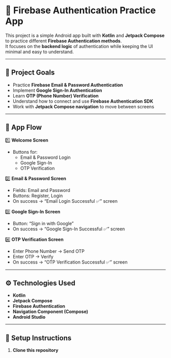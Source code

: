 # 🔐 Firebase Authentication Practice App

This project is a simple Android app built with **Kotlin** and **Jetpack Compose** to practice different **Firebase Authentication methods**.  
It focuses on the **backend logic** of authentication while keeping the UI minimal and easy to understand.

---

## 🎯 Project Goals

- Practice **Firebase Email & Password Authentication**
- Implement **Google Sign-In Authentication**
- Learn **OTP (Phone Number) Verification**
- Understand how to connect and use **Firebase Authentication SDK**
- Work with **Jetpack Compose navigation** to move between screens

---

## 🧱 App Flow

1️⃣ **Welcome Screen**
   - Buttons for:
     - Email & Password Login
     - Google Sign-In
     - OTP Verification

2️⃣ **Email & Password Screen**
   - Fields: Email and Password
   - Buttons: Register, Login
   - On success → “Email Login Successful ✅” screen

3️⃣ **Google Sign-In Screen**
   - Button: “Sign in with Google”
   - On success → “Google Sign-In Successful ✅” screen

4️⃣ **OTP Verification Screen**
   - Enter Phone Number → Send OTP
   - Enter OTP → Verify
   - On success → “OTP Verification Successful ✅” screen

---

## ⚙️ Technologies Used

- **Kotlin**
- **Jetpack Compose**
- **Firebase Authentication**
- **Navigation Component (Compose)**
- **Android Studio**

---

## 🔧 Setup Instructions

1. **Clone this repository**
   ```bash
   

